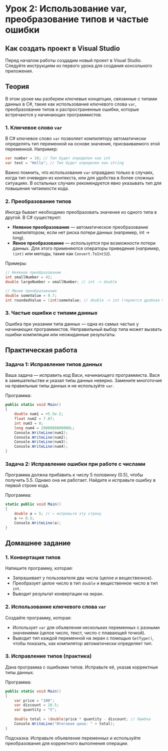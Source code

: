 
# Урок 2: Использование var, преобразование типов и частые ошибки

## Как создать проект в Visual Studio

Перед началом работы создадим новый проект в Visual Studio. Следуйте инструкциям из первого урока для создания консольного приложения.

## Теория

В этом уроке мы разберем ключевые концепции, связанные с типами данных в C#, такие как использование ключевого слова `var`, преобразование типов и распространенные ошибки, которые встречаются у начинающих программистов.

### 1. Ключевое слово `var`

В C# ключевое слово `var` позволяет компилятору автоматически определять тип переменной на основе значения, присваиваемого этой переменной. Например:
```csharp
var number = 10; // Тип будет определен как int
var text = "Hello"; // Тип будет определен как string
```

Важно помнить, что использование `var` оправдано только в случаях, когда тип очевиден из контекста, или для удобства в более сложных ситуациях. В остальных случаях рекомендуется явно указывать тип для повышения читаемости кода.

### 2. Преобразование типов

Иногда бывает необходимо преобразовать значение из одного типа в другой. В C# существуют:
- **Неявное преобразование** — автоматическое преобразование компилятором, если нет риска потери данных (например, int -> long).
- **Явное преобразование** — используется при возможности потери данных. Для этого применяются операторы приведения (например, `(int)` или методы, такие как `Convert.ToInt32`).

Примеры:
```csharp
// Неявное преобразование
int smallNumber = 42;
double largeNumber = smallNumber; // int -> double

// Явное преобразование
double someValue = 9.7;
int roundedValue = (int)someValue; // double -> int (теряется дробная часть)
```

### 3. Частые ошибки с типами данных

Ошибка при указании типа данных — одна из самых частых у начинающих программистов. Неправильный выбор типа может вызвать ошибки компиляции или неожиданные результаты.

## Практическая работа

### Задача 1: Исправление типов данных

Ваша задача — исправить код Васи, начинающего программиста. Вася в замешательстве и указал типы данных неверно. Замените многоточия на правильные типы данных и не используйте `var`.

Программа:

```csharp
public static void Main()
{
    double num1 = +5.5e-2;
    float num2 = 7.8f;
    int num3 = 0;
    long num4 = 2000000000000L;
    Console.WriteLine(num1);
    Console.WriteLine(num2);
    Console.WriteLine(num3);
    Console.WriteLine(num4);
}
```

### Задача 2: Исправление ошибки при работе с числами

Программа должна прибавить к числу 5 половинку (0.5), чтобы получить 5.5. Однако она не работает. Найдите и исправьте ошибку в первой строке кода.

Программа:

```csharp
static public void Main()
{
    double a = 5; // ← исправьте эту строку
    a += 0.5;
    Console.WriteLine(a);
}
```

## Домашнее задание

### 1. Конвертация типов

Напишите программу, которая:
- Запрашивает у пользователя два числа (целое и вещественное).
- Преобразует целое число в тип `double` и вещественное число в тип `int`.
- Выводит результат конвертации на экран.

### 2. Использование ключевого слова `var`

Создайте программу, которая:
- Использует `var` для объявления нескольких переменных с разными значениями (целое число, текст, число с плавающей точкой).
- Выводит тип каждой переменной на экран с помощью `GetType()`, чтобы показать, как компилятор автоматически определяет тип.

### 3. Исправление типов (практика)

Дана программа с ошибками типов. Исправьте её, указав корректные типы данных.

Программа:

```csharp
public static void Main()
{
    var price = "100";
    var discount = 10.5;
    var quantity = "5";
    
    double total = (double)price * quantity - discount; // Ошибка
    Console.WriteLine("Итоговая цена: " + total);
}
```

Подсказка: Исправьте объявление переменных и используйте преобразования для корректного выполнения операции.

